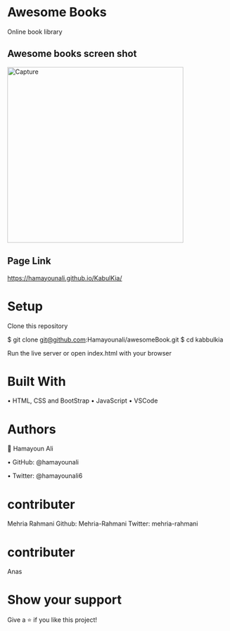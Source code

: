 # Awesome Books
Online book library 

## Awesome books screen shot
<img width="400" alt="Capture" src="https://user-images.githubusercontent.com/22744775/177372985-cc7e7589-23b2-4bfa-a60e-f2d2b40c98d8.PNG">

## Page Link 
https://hamayounali.github.io/KabulKia/

# Setup
Clone this repository

$ git clone git@github.com:Hamayounali/awesomeBook.git
$ cd kabbulkia

Run the live server or open index.html with your browser

# Built With

• HTML, CSS and BootStrap
• JavaScript
• VSCode

# Authors
👤 Hamayoun Ali

• GitHub: @hamayounali

• Twitter: @hamayounali6

# contributer
Mehria Rahmani
Github: Mehria-Rahmani
Twitter: mehria-rahmani

# contributer
Anas

# Show your support
Give a ⭐️ if you like this project!
